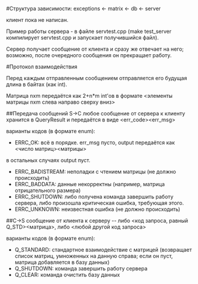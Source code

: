 #Структура
зависимости: exceptions <- matrix <- db <- server

клиент пока не написан.

Пример работы сервера - в файле servtest.cpp
(make test_server компилирует servtest.cpp и запускает получившийся файл).

Сервер получает сообщение от клиента и сразу же отвечает на него;
возможно, после очередного сообщения он прекращает работу.

#Протокол взаимодействия

Перед каждым отправленным сообщением отправляется его будущая длина в байтах (как int).

Матрица nxm передаётся как 2+n*m int'ов в формате
	<n><m><элементы матрицы nxm слева направо сверху вниз>

##Передача сообщений S->C
любое сообщение от сервера к клиенту хранится в QueryResult и передаётся в виде
	<err_code><err_msg><output>

варианты кодов (в формате enum):
* ERRC_OK: всё в порядке. err_msg пусто, output передаётся как
	<число матриц><матрицы>

в остальных случаях output пуст.

* ERRC_BADISTREAM: неполадки с чтением матрицы (не должно происходить)
* ERRC_BADDATA: данные некорректны (например, матрица отрицательного размера)
* ERRC_SHUTDOWN: либо получена команда завершить работу сервера, либо произошла критическая ошибка, требующая этого.
* ERRC_UNKNOWN: неизвестная ошибка (не должно происходить)

##C->S
сообщение от клиента к серверу -- либо 
	<код запроса, равный Q_STD><матрица>,
либо
	<любой другой код запроса>

варианты кодов (в формате enum):
* Q_STANDARD: стандартное взаимодействие с матрицей (возвращает список матриц, умноженных на данную справа; если он пуст, матрица добавляется в базу данных)
* Q_SHUTDOWN: команда завершить работу сервера
* Q_CLEAR: команда очистить базу данных

